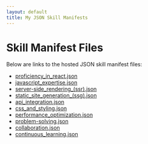 ```yaml
---
layout: default
title: My JSON Skill Manifests
---
```


# Skill Manifest Files

Below are links to the hosted JSON skill manifest files:

- [proficiency_in_react.json](proficiency_in_react.json)
- [javascript_expertise.json](javascript_expertise.json)
- [server-side_rendering_(ssr).json](server-side_rendering_(ssr).json)
- [static_site_generation_(ssg).json](static_site_generation_(ssg).json)
- [api_integration.json](api_integration.json)
- [css_and_styling.json](css_and_styling.json)
- [performance_optimization.json](performance_optimization.json)
- [problem-solving.json](problem-solving.json)
- [collaboration.json](collaboration.json)
- [continuous_learning.json](continuous_learning.json)
